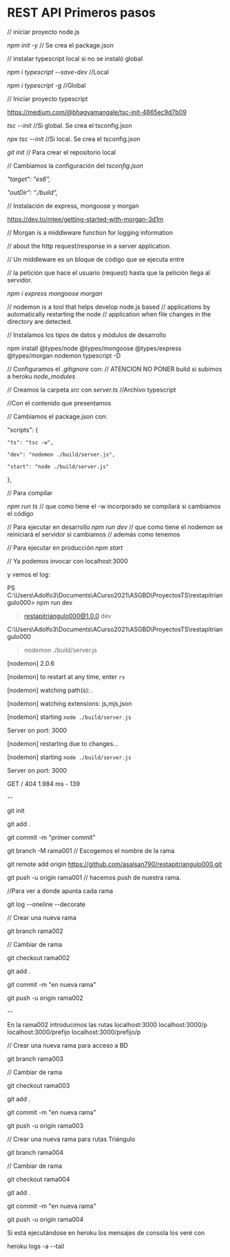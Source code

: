 # REST API Primeros pasos


// iniciar proyecto node.js

*npm init -y*   // Se crea el package.json

// instalar typescript local si no se instaló global

*npm i typescript --save-dev*         //Local

*npm i typescript -g*                 //Global

// Iniciar proyecto typescript

https://medium.com/@bhagyamangale/tsc-init-4665ec9d7b09

*tsc --init*                         //Si global. Se crea el tsconfig.json

*npx tsc --init*                     //Si local. Se crea el tsconfig.json

*git init*                            // Para crear el repositorio local

// Cambiamos la configuración del *tsconfig.json*

*"target": "es6",*

*"outDir": "./build",*

// Instalación de express, mongoose y morgan

https://dev.to/mtee/getting-started-with-morgan-3d1m

// Morgan is a middleware function for logging information 

// about the http request/response in a server application.

// Un middleware es un bloque de código que se ejecuta entre 

// la petición que hace el usuario (request) hasta que la petición llega al servidor.

*npm i express mongoose morgan*

// nodemon is a tool that helps develop node.js based 
// applications by automatically restarting the node 
// application when file changes in the directory are detected.

// Instalamos los tipos de datos y módulos de desarrollo

npm install @types/node @types/mongoose @types/express @types/morgan nodemon typescript -D


// Configuramos el *.gitignore* con:
// ATENCION NO PONER build si subimos a heroku
*node_modules*

// Creamos la carpeta *src* con *server.ts*   //Archivo typescript

//Con el contenido que presentamos

// Cambiamos el package.json con:

  "scripts": {

    "ts": "tsc -w",

    "dev": "nodemon ./build/server.js",

    "start": "node ./build/server.js"

  },

  // Para compilar
  
  *npm run ts*  // que como tiene el -w incorporado se compilará si cambiamos el código
  
  // Para ejecutar en desarrollo
  *npm run dev*  // que como tiene el nodemon se reiniciará el servidor si cambiamos
                // además como tenemos 
  
  // Para ejecutar en producción
  *npm start*

  // Ya podemos invocar con localhost:3000

  y vemos el log:

  PS C:\Users\Adolfo3\Documents\ACurso2021\ASGBD\ProyectosTS\restapitriangulo000> npm run dev

> restapitriangulo000@1.0.0 dev 

C:\Users\Adolfo3\Documents\ACurso2021\ASGBD\ProyectosTS\restapitriangulo000

> nodemon ./build/server.js

[nodemon] 2.0.6

[nodemon] to restart at any time, enter `rs`

[nodemon] watching path(s): *.*

[nodemon] watching extensions: js,mjs,json

[nodemon] starting `node ./build/server.js`

Server on port: 3000

[nodemon] restarting due to changes...

[nodemon] starting `node ./build/server.js`

Server on port: 3000

GET / 404 1.984 ms - 139

--


git init

git add .

git commit -m "primer commit"

git branch -M rama001   // Escogemos el nombre de la rama

git remote add origin https://github.com/asalsan790/restapitriangulo000.git

git push -u origin rama001  // hacemos push de nuestra rama.



//Para ver a donde apunta cada rama

git log --oneline --decorate

// Crear una nueva rama

git branch rama002

// Cambiar de rama

git checkout rama002

git add .

git commit -m "en nueva rama"

git push -u origin rama002   


--

En la rama002 introducimos las rutas
localhost:3000
localhost:3000/p
localhost:3000/prefijo
localhost:3000/prefijo/p


// Crear una nueva rama para acceso a BD

git branch rama003

// Cambiar de rama

git checkout rama003

git add .

git commit -m "en nueva rama"

git push -u origin rama003 


// Crear una nueva rama para rutas Triángulo

git branch rama004

// Cambiar de rama

git checkout rama004

git add .

git commit -m "en nueva rama"

git push -u origin rama004 

Si está ejecutándose en heroku los mensajes de consola los veré con 

heroku logs -a <APP> --tail